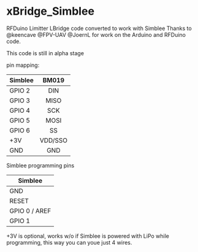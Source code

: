 # xBridge_Simblee
RFDuino Limitter LBridge code converted to work with Simblee
Thanks to @keencave @FPV-UAV @JoernL for work on the Arduino and RFDuino code.

This code is still in alpha stage

pin mapping:

| Simblee      | BM019  |
| ------------ |:------:|
| GPIO 2       | DIN    |
| GPIO 3       | MISO   |
| GPIO 4       | SCK    |
| GPIO 5       | MOSI   |
| GPIO 6       | SS     |
| +3V          | VDD/SSO|
| GND          | GND    |

Simblee programming pins

| Simblee      |
| ------------ |
| GND          |
| RESET        |
| GPIO 0 / AREF|
| GPIO 1       |

+3V is optional, works w/o if Simblee is powered with LiPo while programming, this way you can youe just 4 wires.
